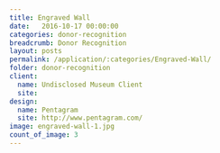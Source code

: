 ```yaml
---
title: Engraved Wall
date:   2016-10-17 00:00:00
categories: donor-recognition
breadcrumb: Donor Recognition
layout: posts
permalink: /application/:categories/Engraved-Wall/
folder: donor-recognition
client:
  name: Undisclosed Museum Client
  site: 
design: 
  name: Pentagram
  site: http://www.pentagram.com/
image: engraved-wall-1.jpg
count_of_image: 3
---
```

<div class="col-xs-12 col-sm-12 col-md-12 col-lg-12">
  <div class="fotorama application-item__slider" data-nav="thumbs" data-thumbheight="109" border-width="3" data-maxheight="500">
    <a {{ href | img : "fotorama/engraved-wall-1.jpg" }}></a>
    <a {{ href | img : "fotorama/engraved-wall-2.jpg" }}></a>
    <a {{ href | img : "fotorama/engraved-wall-3.jpg" }}></a>
    
  </div>
  <div class="visible-xs application-item__icon-slider">
      <i class="icon-swipe"></i>
    </div>
</div>
